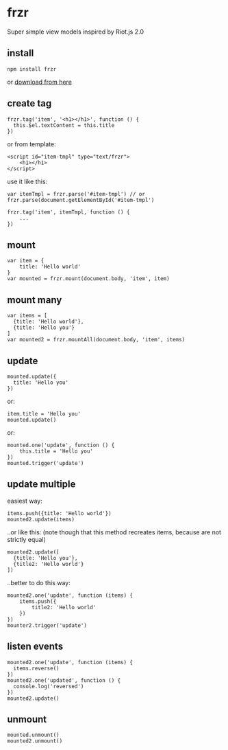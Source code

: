 # frzr
Super simple view models inspired by Riot.js 2.0

## install

    npm install frzr
    
  or [download from here](http://pakastin.github.io/frzr/dist/frzr.js)

## create tag

    frzr.tag('item', '<h1></h1>', function () {
      this.$el.textContent = this.title
    })
    
or from template:

    <script id="item-tmpl" type="text/frzr">
        <h1></h1>
    </script>

use it like this:

    var itemTmpl = frzr.parse('#item-tmpl') // or frzr.parse(document.getElementById('#item-tmpl')
    
    frzr.tag('item', itemTmpl, function () {
        ...
    })
    
## mount

    var item = {
        title: 'Hello world'
    }
    var mounted = frzr.mount(document.body, 'item', item)
    
## mount many

    var items = [
      {title: 'Hello world'},
      {title: 'Hello you'}
    ]
    var mounted2 = frzr.mountAll(document.body, 'item', items)
    
## update

    mounted.update({
      title: 'Hello you'
    })

or:

    item.title = 'Hello you'
    mounted.update()

or:

    mounted.one('update', function () {
        this.title = 'Hello you'
    })
    mounted.trigger('update')

## update multiple

easiest way:

    items.push({title: 'Hello world'})
    mounted2.update(items)
    
..or like this: (note though that this method recreates items, because are not strictly equal)

    mounted2.update([
      {title: 'Hello you'},
      {title2: 'Hello world'}
    ]) 

..better to do this way:

    mounted2.one('update', function (items) {
        items.push({
            title2: 'Hello world'
        })
    })
    mounter2.trigger('update')

## listen events

    mounted2.one('update', function (items) {
      items.reverse()
    })
    mounted2.one('updated', function () {
      console.log('reversed')
    })
    mounted2.update()
    
## unmount

    mounted.unmount()
    mounted2.unmount()
